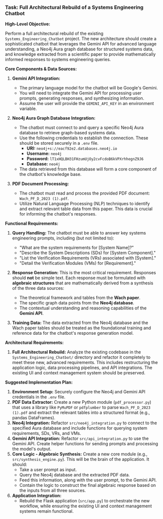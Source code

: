 ### **Task: Full Architectural Rebuild of a Systems Engineering Chatbot**

**High-Level Objective:**

Perform a full architectural rebuild of the existing `Systems_Engineering_Chatbot` project. The new architecture should create a sophisticated chatbot that leverages the Gemini API for advanced language understanding, a Neo4j Aura graph database for structured systems data, and knowledge extracted from a scientific paper to provide mathematically informed responses to systems engineering queries.

**Core Components & Data Sources:**

1.  **Gemini API Integration:**
    *   The primary language model for the chatbot will be Google's Gemini.
    *   You will need to integrate the Gemini API for processing user prompts, generating responses, and synthesizing information.
    *   Assume the user will provide the `GEMINI_API_KEY` in an environment variable.

2.  **Neo4j Aura Graph Database Integration:**
    *   The chatbot must connect to and query a specific Neo4j Aura database to retrieve graph-based systems data.
    *   Use the following credentials to establish the connection. These should be stored securely in a `.env` file.
        *   **URI:** `neo4j+s://eacf92e2.databases.neo4j.io`
        *   **Username:** `neo4j`
        *   **Password:** `lT1xHQLBH31FHzumUjOy2cvFcdoB6kVPXrhhegnZ9J6`
        *   **Database:** `neo4j`
    *   The data retrieved from this database will form a core component of the chatbot's knowledge base.

3.  **PDF Document Processing:**
    *   The chatbot must read and process the provided PDF document: `Wach_PF_D_2023 (1).pdf`.
    *   Utilize Natural Language Processing (NLP) techniques to identify and extract relevant table data from this paper. This data is crucial for informing the chatbot's responses.

**Functional Requirements:**

1.  **Query Handling:** The chatbot must be able to answer key systems engineering prompts, including (but not limited to):
    *   "What are the system requirements for [System Name]?"
    *   "Describe the System Descriptions (SDs) for [System Component]."
    *   "List the Verification Requirements (VRs) associated with [System]."
    *   "Detail the Verification Modules (VMs) for [Requirement]."

2.  **Response Generation:** This is the most critical requirement. Responses should **not** be simple text. Each response must be formulated with **algebraic structures** that are mathematically derived from a synthesis of the three data sources:
    *   The theoretical framework and tables from the **Wach paper**.
    *   The specific graph data points from the **Neo4j database**.
    *   The contextual understanding and reasoning capabilities of the **Gemini API**.

3.  **Training Data:** The data extracted from the Neo4j database and the Wach paper tables should be treated as the foundational training and reference data for the chatbot's response generation model.

**Architectural Requirements:**

1.  **Full Architectural Rebuild:** Analyze the existing codebase in the `Systems_Engineering_Chatbot/` directory and refactor it completely to meet these new, advanced requirements. This includes restructuring the application logic, data processing pipelines, and API integrations. The existing UI and context management system should be preserved.

**Suggested Implementation Plan:**

1.  **Environment Setup:** Securely configure the Neo4j and Gemini API credentials in the `.env` file.
2.  **PDF Data Extractor:** Create a new Python module (`pdf_processor.py`) that uses a library like `PyMuPDF` or `pdfplumber` to parse `Wach_PF_D_2023 (1).pdf` and extract the relevant tables into a structured format (e.g., pandas DataFrames).
3.  **Neo4j Integration:** Refactor `src/neo4j_integration.py` to connect to the specified Aura database and include functions for querying system requirements, SDs, VRs, and VMs.
4.  **Gemini API Integration:** Refactor `src/api_integration.py` to use the Gemini API. Create helper functions for sending prompts and processing the model's output.
5.  **Core Logic - Algebraic Synthesis:** Create a new core module (e.g., `src/synthesis_engine.py`). This will be the brain of the application. It should:
    *   Take a user prompt as input.
    *   Query the Neo4j database and the extracted PDF data.
    *   Feed this information, along with the user prompt, to the Gemini API.
    *   Contain the logic to construct the final algebraic response based on the inputs from all three sources.
6.  **Application Integration:**
    *   Rebuild the Flask application (`src/app.py`) to orchestrate the new workflow, while ensuring the existing UI and context management systems remain functional.
